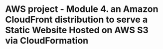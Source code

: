 # AWS project - Module 4. an Amazon CloudFront distribution to serve a Static Website Hosted on AWS S3 via CloudFormation